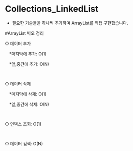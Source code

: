 # Collections_LinkedList

- 필요한 기술들을 하나씩 추가하며 ArrayList를 직접 구현했습니다.

#ArrayList 빅오 정리

○ 데이터 추가

&emsp;*마지막에 추가: O(1)

&emsp;*앞,중간에 추가: O(N)

<br>

○ 데이터 삭제

&emsp;*마지막에 삭제: O(1)

&emsp;*앞,중간에 삭제: O(N)

<br>

○ 인덱스 조회: O(1)

<br>

○ 데이터 검색: O(N)
